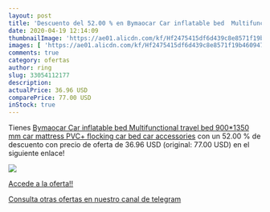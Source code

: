 ```yaml
---
layout: post
title: 'Descuento del 52.00 % en Bymaocar Car inflatable bed  Multifuncti'
date: 2020-04-19 12:14:09
thumbnailImage: 'https://ae01.alicdn.com/kf/Hf2475415df6d439c8e8571f19b460947z/Bymaocar-Car-inflatable-bed-Multifunctional-travel-bed-900-1350-mm-car-mattress-PVC-flocking-car-bed.jpg_350x350._SL200_.jpg'
images: [ 'https://ae01.alicdn.com/kf/Hf2475415df6d439c8e8571f19b460947z/Bymaocar-Car-inflatable-bed-Multifunctional-travel-bed-900-1350-mm-car-mattress-PVC-flocking-car-bed.jpg_350x350._SL200_.jpg' ]
comments: true
category: ofertas
author: ring
slug: 33054112177
description:
actualPrice: 36.96 USD
comparePrice: 77.00 USD
inStock: true
---
```


Tienes [Bymaocar Car inflatable bed  Multifunctional travel bed 900*1350 mm  car mattress PVC+ flocking car bed car accessories](https://www.amazon.com/dp/33054112177/?tag=redken08-20) con un 52.00 % de descuento con precio de oferta de 36.96 USD (original: 77.00 USD) en el siguiente enlace!

[![](https://ae01.alicdn.com/kf/Hf2475415df6d439c8e8571f19b460947z/Bymaocar-Car-inflatable-bed-Multifunctional-travel-bed-900-1350-mm-car-mattress-PVC-flocking-car-bed.jpg_350x350._SL200_.jpg)](https://www.amazon.com/dp/33054112177/?tag=redken08-20)

[Accede a la oferta!!](https://www.amazon.com/dp/33054112177/?tag=redken08-20)

[Consulta otras ofertas en nuestro canal de telegram](https://t.me/s/ofertas25)
